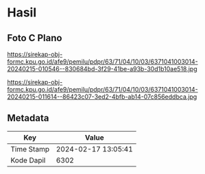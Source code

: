 # Hasil

## Foto C Plano

https://sirekap-obj-formc.kpu.go.id/afe9/pemilu/pdpr/63/71/04/10/03/6371041003014-20240215-010546--830684bd-3f29-41be-a93b-30d1b10ae518.jpg

https://sirekap-obj-formc.kpu.go.id/afe9/pemilu/pdpr/63/71/04/10/03/6371041003014-20240215-011614--86423c07-3ed2-4bfb-ab14-07c856eddbca.jpg


## Metadata

| Key        | Value               |
| ---------- | ------------------- |
| Time Stamp | 2024-02-17 13:05:41 |
| Kode Dapil | 6302                |



